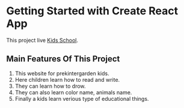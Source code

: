 # Getting Started with Create React App

This project live [Kids School](https://stupefied-galileo-f3e1fc.netlify.app/).

## Main Features Of This Project
1. This website for prekintergarden kids.
2. Here children learn how to read and write.
3. They can learn how to drow.
4. They can also learn color name, animals name.
5. Finally a kids learn verious type of educational things.


